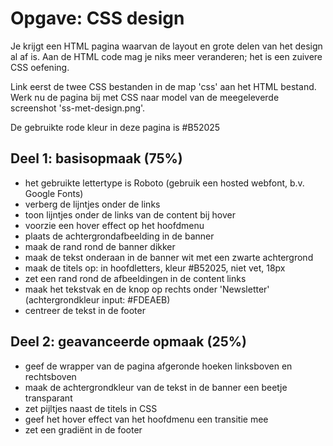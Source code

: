 # Opgave: CSS design

Je krijgt een HTML pagina waarvan de layout en grote delen van het design al af is. Aan de HTML code mag je niks meer veranderen; het is een zuivere CSS oefening.

Link eerst de twee CSS bestanden in de map 'css' aan het HTML bestand. Werk nu de pagina bij met CSS naar model van de meegeleverde screenshot 'ss-met-design.png'.

De gebruikte rode kleur in deze pagina is #B52025

## Deel 1: basisopmaak (75%)
- het gebruikte lettertype is Roboto (gebruik een hosted webfont, b.v. Google Fonts)
- verberg de lijntjes onder de links
- toon lijntjes onder de links van de content bij hover
- voorzie een hover effect op het hoofdmenu
- plaats de achtergrondafbeelding in de banner
- maak de rand rond de banner dikker
- maak de tekst onderaan in de banner wit met een zwarte achtergrond
- maak de titels op: in hoofdletters, kleur #B52025, niet vet, 18px
- zet een rand rond de afbeeldingen in de content links
- maak het tekstvak en de knop op rechts onder 'Newsletter' (achtergrondkleur input: #FDEAEB)
- centreer de tekst in de footer


## Deel 2: geavanceerde opmaak (25%)
- geef de wrapper van de pagina afgeronde hoeken linksboven en rechtsboven
- maak de achtergrondkleur van de tekst in de banner een beetje transparant
- zet pijltjes naast de titels in CSS
- geef het hover effect van het hoofdmenu een transitie mee
- zet een gradiënt in de footer

